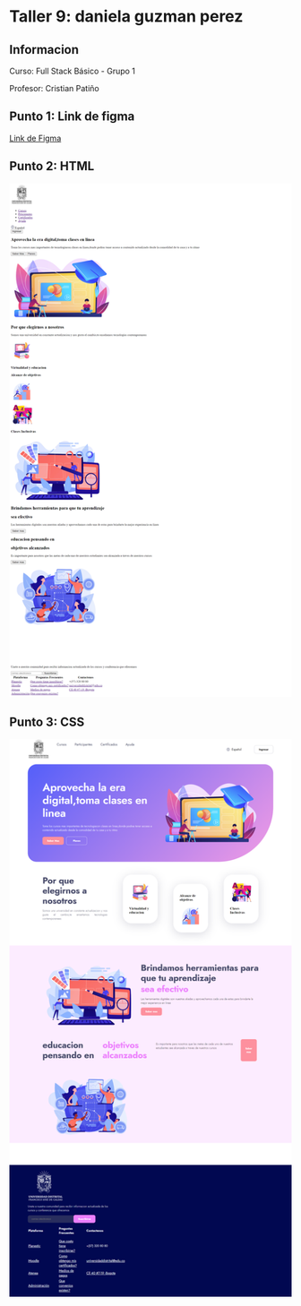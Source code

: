 <h1>Taller 9: daniela guzman perez</h1>

<h2>Informacion</h2>
<p>Curso: Full Stack Básico - Grupo 1</p>
<p>Profesor: Cristian Patiño</p>

<h2>Punto 1: Link de figma</h2>
<a href="https://www.figma.com/file/C2fsPjxjtzU7oRbX842YFe/Untitled?type=design&node-id=0-1&t=cDyExbho3E7hcu3t-0">Link de Figma</a> 

<h2>Punto 2: HTML</h2>
<img src="./public/images/html.png"
alt="html">

<h2>Punto 3: CSS</h2>
<img src="./public/images/css.png"
alt="CSS">









